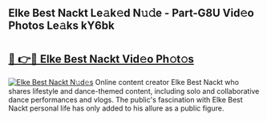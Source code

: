 ## Elke Best Nackt Le𝚊k𝚎d N𝚞𝚍e - Part-G8U Vid𝚎o Photos Le𝚊ks kY6bk

# <h2><a href="http://fb00dc.evod.top/?m=Elke+Best+Nackt">🔗 👉🔴 Elke Best Nackt Vid𝚎o Ph𝚘t𝚘s</a></h2>

[![Elke Best Nackt N𝚞d𝚎s](https://i.imgur.com/8V9OHl7.gif)](http://fb00dc.evod.top/?m=Elke+Best+Nackt)
Online content creator Elke Best Nackt who shares lifestyle and dance-themed content, including solo and collaborative dance performances and vlogs. The public's fascination with Elke Best Nackt personal life has only added to his allure as a public figure. 
